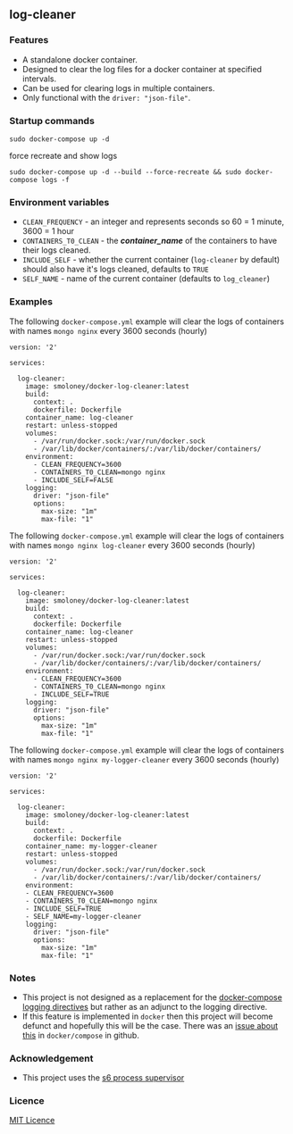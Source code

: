 ## log-cleaner


### Features

  - A standalone docker container.
  - Designed to clear the log files for a docker container at specified intervals.
  - Can be used for clearing logs in multiple containers.
  - Only functional with the `driver: "json-file"`.


### Startup commands
```
sudo docker-compose up -d
```

force recreate and show logs
```
sudo docker-compose up -d --build --force-recreate && sudo docker-compose logs -f
```


### Environment variables

- `CLEAN_FREQUENCY` - an integer and represents seconds so 60 = 1 minute, 3600 = 1 hour
- `CONTAINERS_T0_CLEAN` - the ***container_name*** of the containers to have their logs cleaned.
- `INCLUDE_SELF` - whether the current container (`log-cleaner` by default) should also have it's logs cleaned, defaults to `TRUE`
- `SELF_NAME` - name of the current container (defaults to `log_cleaner`)


### Examples

The following `docker-compose.yml` example will clear the logs of containers with names `mongo nginx`
every 3600 seconds (hourly)
```
version: '2'

services:

  log-cleaner:
    image: smoloney/docker-log-cleaner:latest
    build:
      context: .
      dockerfile: Dockerfile
    container_name: log-cleaner
    restart: unless-stopped
    volumes:
      - /var/run/docker.sock:/var/run/docker.sock
      - /var/lib/docker/containers/:/var/lib/docker/containers/
    environment:
      - CLEAN_FREQUENCY=3600
      - CONTAINERS_T0_CLEAN=mongo nginx
      - INCLUDE_SELF=FALSE
    logging:
      driver: "json-file"
      options:
        max-size: "1m"
        max-file: "1"
```


The following `docker-compose.yml` example will clear the logs of containers with names `mongo nginx log-cleaner`
every 3600 seconds (hourly)
```
version: '2'

services:

  log-cleaner:
    image: smoloney/docker-log-cleaner:latest
    build:
      context: .
      dockerfile: Dockerfile
    container_name: log-cleaner
    restart: unless-stopped
    volumes:
      - /var/run/docker.sock:/var/run/docker.sock
      - /var/lib/docker/containers/:/var/lib/docker/containers/
    environment:
      - CLEAN_FREQUENCY=3600
      - CONTAINERS_T0_CLEAN=mongo nginx
      - INCLUDE_SELF=TRUE
    logging:
      driver: "json-file"
      options:
        max-size: "1m"
        max-file: "1"
```


The following `docker-compose.yml` example will clear the logs of containers with names `mongo nginx my-logger-cleaner`
every 3600 seconds (hourly)
```
version: '2'

services:

  log-cleaner:
    image: smoloney/docker-log-cleaner:latest
    build:
      context: .
      dockerfile: Dockerfile
    container_name: my-logger-cleaner
    restart: unless-stopped
    volumes:
      - /var/run/docker.sock:/var/run/docker.sock
      - /var/lib/docker/containers/:/var/lib/docker/containers/
    environment:
    - CLEAN_FREQUENCY=3600
    - CONTAINERS_T0_CLEAN=mongo nginx
    - INCLUDE_SELF=TRUE
    - SELF_NAME=my-logger-cleaner
    logging:
      driver: "json-file"
      options:
        max-size: "1m"
        max-file: "1"
```


### Notes

  - This project is not designed as a replacement for the [docker-compose logging directives](https://docs.docker.com/compose/compose-file/#/logging)
  but rather as an adjunct to the logging directive.
  - If this feature is implemented in `docker` then this project will become defunct and hopefully this will be the case. There
  was an [issue about this](https://github.com/docker/compose/issues/1083) in `docker/compose` in github.


### Acknowledgement

- This project uses the [s6 process supervisor](http://skarnet.org/software/s6/)


### Licence
[MIT Licence](./LICENCE.md)